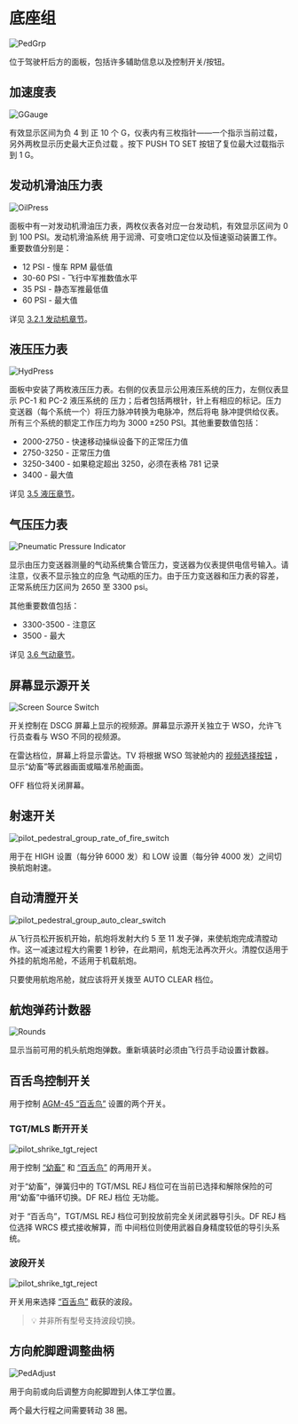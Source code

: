 # 底座组

![PedGrp](../../img/pilot_pedestal_group_overview.jpg)

位于驾驶杆后方的面板，包括许多辅助信息以及控制开关/按钮。

## 加速度表

![GGauge](../../img/pilot_accelerator.jpg)

有效显示区间为负 4 到 正 10 个 G，仪表内有三枚指针——一个指示当前过载，另外两枚显示历史最大正负过载
。按下 PUSH TO SET 按钮了复位最大过载指示到 1 G。

## 发动机滑油压力表

![OilPress](../../img/pilot_engine_oil.jpg)

面板中有一对发动机滑油压力表，两枚仪表各对应一台发动机，有效显示区间为 0 到 100 PSI。发动机滑油系统
用于润滑、可变喷口定位以及恒速驱动装置工作。重要数值分别是：

- 12 PSI - 慢车 RPM 最低值
- 30-60 PSI - 飞行中军推数值水平
- 35 PSI - 静态军推最低值
- 60 PSI - 最大值

详见 [3.2.1 发动机章节](../../systems/engines_and_fuel_systems/engines.md)。

## 液压压力表

![HydPress](../../img/pilot_hydraulic_pressure.jpg)

面板中安装了两枚液压压力表。右侧的仪表显示公用液压系统的压力，左侧仪表显示 PC-1 和 PC-2 液压系统的
压力；后者包括两根针，针上有相应的标记。压力变送器（每个系统一个）将压力脉冲转换为电脉冲，然后将电
脉冲提供给仪表。所有三个系统的额定工作压力均为 3000 ±250 PSI。其他重要数值包括：

- 2000-2750 - 快速移动操纵设备下的正常压力值
- 2750-3250 - 正常压力值
- 3250-3400 - 如果稳定超出 3250，必须在表格 781 记录
- 3400 - 最大值

详见 [3.5 液压章节](../../systems/hydraulics.md)。

## 气压压力表

![Pneumatic Pressure Indicator](../../img/pilot_pneumatic.jpg)

显示由压力变送器测量的气动系统集合管压力，变送器为仪表提供电信号输入。请注意，仪表不显示独立的应急
气动瓶的压力。由于压力变送器和压力表的容差，正常系统压力区间为 2650 至 3300 psi。

其他重要数值包括：

- 3300-3500 - 注意区
- 3500 - 最大

详见 [3.6 气动章节](../../systems/pneumatics.md)。

## 屏幕显示源开关

![Screen Source Switch](../../img/pilot_radar_tv_switch.jpg)

开关控制在 DSCG 屏幕上显示的视频源。屏幕显示源开关独立于 WSO，允许飞行员查看与 WSO 不同的视频源。

在雷达档位，屏幕上将显示雷达。TV 将根据 WSO 驾驶舱内的
[视频选择按钮](../wso/left_sub_panel.md#video-select-button) ，显示“幼畜”等武器画面或瞄准吊舱画面。

OFF 档位将关闭屏幕。

## 射速开关

![pilot_pedestral_group_rate_of_fire_switch](../../img/pilot_rate_switch.jpg)

用于在 HIGH 设置（每分钟 6000 发）和 LOW 设置（每分钟 4000 发）之间切换航炮射速。

## 自动清膛开关

![pilot_pedestral_group_auto_clear_switch](../../img/pilot_clear_switch.jpg)

从飞行员松开扳机开始，航炮将发射大约 5 至 11 发子弹，来使航炮完成清膛动作。这一减速过程大约需要 1
秒钟，在此期间，航炮无法再次开火。清膛仅适用于外挂的航炮吊舱，不适用于机载航炮。

只要使用航炮吊舱，就应该将开关拨至 AUTO CLEAR 档位。

## 航炮弹药计数器

![Rounds](../../img/pilot_rounds_remaining.jpg)

显示当前可用的机头航炮炮弹数。重新填装时必须由飞行员手动设置计数器。

## 百舌鸟控制开关

用于控制 [AGM-45 “百舌鸟”](../../stores/air_to_ground/missiles/shrike.md) 设置的两个开关。

### TGT/MLS 断开开关

![pilot_shrike_tgt_reject](../../img/pilot_tgt_missile_reject.jpg)

用于控制 [“幼畜”](../../stores/air_to_ground/missiles/maverick.md) 和
[“百舌鸟”](../../stores/air_to_ground/missiles/shrike.md) 的两用开关。

对于“幼畜”，弹簧归中的 TGT/MSL REJ 档位可在当前已选择和解除保险的可用“幼畜”中循环切换。DF REJ 档位
无功能。

对于 “百舌鸟”，TGT/MSL REJ 档位可到投放前完全关闭武器导引头。DF REJ 档位选择 WRCS 模式接收解算，而
中间档位则使用武器自身精度较低的导引头系统。

### 波段开关

![pilot_shrike_tgt_reject](../../img/pilot_shrike_band.jpg)

开关用来选择 [“百舌鸟”](../../stores/air_to_ground/missiles/shrike.md) 截获的波段。

> 💡 并非所有型号支持波段切换。

## 方向舵脚蹬调整曲柄

![PedAdjust](../../img/pilot_pedal_adjust.jpg)

用于向前或向后调整方向舵脚蹬到人体工学位置。

两个最大行程之间需要转动 38 圈。
